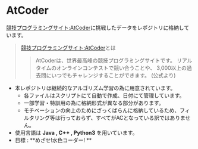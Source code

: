 # AtCoder
[競技プログラミングサイト:AtCoder](https://atcoder.jp/?lang=ja)に挑戦したデータをレポジトリに格納しています。

>[競技プログラミングサイト:AtCoder](https://atcoder.jp/?lang=ja)とは
>>AtCoderは、世界最高峰の競技プログラミングサイトです。
>>リアルタイムのオンラインコンテストで競い合うことや、
>>3,000以上の過去問にいつでもチャレンジすることができます。
>>(公式より)

- 本レポジトリは継続的なアルゴリズム学習の為に用意されています。
  - 各ファイルはスクリプトにて自動で作成、日付にて管理しています。
  - 一部学習・特訓用の為に格納形式が異なる部分があります。
  - モチベーションの向上のためにざっくばらんに格納しているため、フィルタリング等は行っておらず、すべてがACとなっている訳ではありません。
- 使用言語は **Java , C++ , Python3** を用いています。
- 目標 : **めざせ!水色コーダー! **


